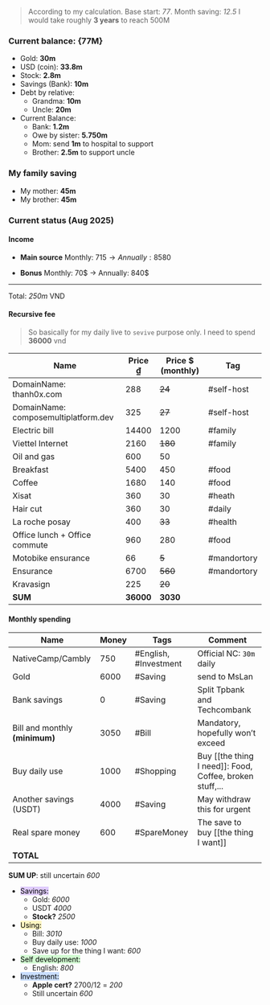> According to my calculation.
> Base start: *77*. Month saving: *12.5*
> I would take roughly **3 years** to reach 500M
### Current balance: {77M}
- Gold: **30m**
- USD (coin): **33.8m**
- Stock: **2.8m**
- Savings (Bank): **10m**
- Debt by relative:
	- Grandma: **10m**
	- Uncle: **20m**
- Current Balance:
	- Bank: **1.2m**
	- Owe by sister: **5.750m**
	- Mom: send **1m** to hospital to support
	- Brother: **2.5m** to support uncle
### My family saving
- My mother: **45m**
- My brother: **45m**
### Current status (Aug 2025)
#### Income
+ **Main source** Monthly: 715$ →Annually: 8580$
- **Bonus** Monthly: 70$ -> Annually: 840$
---
Total: *250m* VND
#### Recursive fee
> So basically for my daily live to `sevive` purpose only. I need to spend **36000** vnd

| Name                                 | Price ₫   | Price $ (monthly) | Tag         |
| ------------------------------------ | --------- | ----------------- | ----------- |
| DomainName: thanh0x.com              | 288       | ~~24~~            | #self-host  |
| DomainName: composemultiplatform.dev | 325       | ~~27~~            | #self-host  |
| Electric bill                        | 14400     | 1200              | #family     |
| Viettel Internet                     | 2160      | ~~180~~           | #family     |
| Oil and gas                          | 600       | 50                |             |
| Breakfast                            | 5400      | 450               | #food       |
| Coffee                               | 1680      | 140               | #food       |
| Xisat                                | 360       | 30                | #heath      |
| Hair cut                             | 360       | 30                | #daily      |
| La roche posay                       | 400       | ~~33~~            | #health     |
| Office lunch + Office commute        | 960       | 280               | #food       |
| Motobike ensurance                   | 66        | ~~5~~             | #mandortory |
| Ensurance                            | 6700      | ~~560~~           | #mandortory |
| Kravasign                            | 225       | ~~20~~            |             |
| **SUM**                              | **36000** | **3030**          |             |
#### Monthly spending
| Name                           | Money | Tags                  | Comment                                                  |
| ------------------------------ | ----- | --------------------- | -------------------------------------------------------- |
| NativeCamp/Cambly              | 750   | #English, #Investment | Official NC: `30m` daily                                 |
| Gold                           | 6000  | #Saving               | send to MsLan                                            |
| Bank savings                   | 0     | #Saving               | Split Tpbank and Techcombank                             |
| Bill and monthly **(minimum)** | 3050  | #Bill                 | Mandatory, hopefully won’t exceed                        |
| Buy daily use                  | 1000  | #Shopping             | Buy [[the thing I need]]: Food, Coffee, broken stuff,... |
| Another savings (USDT)         | 4000  | #Saving               | May withdraw this for urgent                             |
| Real spare money               | 600   | #SpareMoney           | The save to buy [[the thing I want]]                     |
| **TOTAL**                      |       |                       |                                                          |

**SUM UP**: still uncertain *600*
- <mark style="background: #D2B3FFA6;">Savings:</mark>
	- Gold: *6000*
	- USDT *4000*
	- **Stock?** *2500*
- <mark style="background: #FFF3A3A6;">Using:</mark>
	- Bill: *3010*
	- Buy daily use: *1000*
	- Save up for the thing I want: *600*
- <mark style="background: #BBFABBA6;">Self development:</mark>
	- English: *800*
- <mark style="background: #ADCCFFA6;">Investment:</mark>
	- **Apple cert?** 2700/12 = *200*
	- Still uncertain *600*